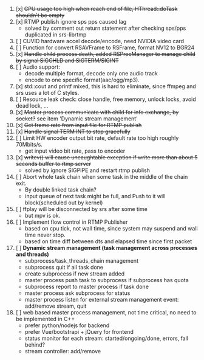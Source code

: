 1. [x] ~~CPU usage too high when reach end of file, HThread::doTask shouldn't be empty~~
2. [x] RTMP publish ignore sps pps caused lag
	* solved by comment out return statement after checking sps/pps duplicated in srs-librtmp
3. [ ] CUVID hardware accel decode/encode, need NVIDIA video card
4. [ ] Function for convert RSAVFrame to RSFrame, format NV12 to BGR24
5. [x] ~~Handle child process death, added RSProcManager to manage child by signal SIGCHLD and SIGTERM/SIGINT~~
6. [ ] Audio support:
	* decode multiple format, decode only one audio track
	* encode to one specific format(aac/ogg/mp3).
7. [x] std::cout and printf mixed, this is hard to eliminate, since ffmpeg and srs uses a lot of C styles.
8. [ ] Resource leak check: close handle, free memory, unlock locks, avoid dead lock, ...
9. [x] ~~Master process communicate with child for info exchange, by socket?~~ see item 'Dynamic stream management'
10. [x] ~~Get frame rate from input file for RTMP publish~~
11. [x] ~~Handle signal TERM INT to stop gracefully~~
12. [ ] Limit HW encoder output bit rate, default rate too high roughly 70Mbits/s.
	* get input video bit rate, pass to encoder
13. [x] ~~writev() will cause uncaughtable exception if write more than about 5 seconds buffer to rtmp server~~
	* solved by ignore SIGPIPE and restart rtmp publish
14. [ ] Abort whole task chain when some task in the middle of the chain exit.
	* By double linked task chain?
	* input queue of next task might be full, and Push to it will block(scheduled out by kernel)
15. [ ] ffplay will be disconnected by srs after some time
	* but mpv is ok.
16. [ ] Implement flow control in RTMP Publisher
	* based on cpu tick, not wall time, since system may suspend and wall time never stop.
	* based on time diff between dts and elapsed time since first packet
17. [ ] **Dynamic stream management (task management across processes and threads)**
	* subprocess/task_threads_chain management
	* subprocess quit if all task done
	* create subprocess if new stream added
	* master process push task to subprocess if subprocess has quota
	* subprocess report to master process if task done
	* master process ask subprocess for status
	* master process listen for external stream management event: add/remove stream, quit
18. [ ] web based master process management, not time critical, no need to be implemented in C++
	* prefer python/nodejs for backend
	* prefer Vue/bootstrapi + jQuery for frontend
	* status monitor for each stream: started/ongoing/done, errors, fall behind?
	* stream controller: add/remove


